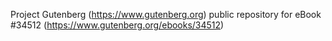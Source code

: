 Project Gutenberg (https://www.gutenberg.org) public repository for eBook #34512 (https://www.gutenberg.org/ebooks/34512)
